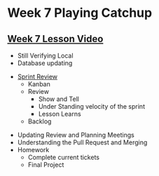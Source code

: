 # Week 7 Playing Catchup
## [Week 7 Lesson Video](https://drive.google.com/file/d/1aZNACTuAMvWhJJAAaykDBOTvqrCtlUwH/view?usp=sharing)
* Still Verifying Local
* Database updating
  
- [Sprint Review](https://www.scrum.org/resources/what-is-a-sprint-review)
  - Kanban
  - Review
    - Show and Tell
    - Under Standing velocity of the sprint
    - Lesson Learns
  - Backlog
* Updating Review and Planning Meetings
* Understanding the Pull Request and Merging
* Homework
  * Complete current tickets
  * Final Project

